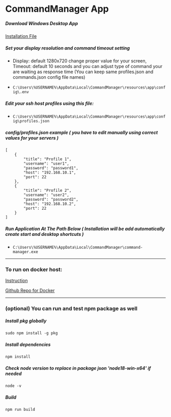 # CommandManager App

##### Download Windows Desktop App

[Installation File](https://drive.google.com/drive/folders/1Fw_sANe6mx-e9P2E3e_leCb6ssTtbbGt?usp=drive_link)

##### Set your display resolution and command timeout setting

- Display: default 1280x720 change proper value for your screen, Timeout: default 10 seconds and you can adjust type of command your are waiting as response time (You can keep same profiles.json and commands.json config file names)

- `C:\Users\%USERNAME%\AppData\Local\CommandManager\resources\app\config\.env`

##### Edit your ssh host profiles using this file:

- `C:\Users\%USERNAME%\AppData\Local\CommandManager\resources\app\config\profiles.json`

##### config/profiles.json example ( you have to edit manually using correct values for your servers )

```
[
    {
        "title": "Profile 1",
        "username": "user1",
        "password": "password1",
        "host": "192.168.10.1",
        "port": 22
    },
    {
        "title": "Profile 2",
        "username": "user2",
        "password": "password2",
        "host": "192.168.10.2",
        "port": 22
    }
]
```

##### Run Application At The Path Below ( Installation will be add automatically create start and desktop shortcuts )

- `C:\Users\%USERNAME%\AppData\Local\CommandManager\command-manager.exe`

---

### To run on docker host:

[Instruction](https://hub.docker.com/r/eaeoz/command-manager-docker)

[Github Repo for Docker](https://github.com/eaeoz/command-manager-docker)

---

### (optional) You can run and test npm package as well

##### Install pkg globally

`sudo npm install -g pkg`

##### Install dependencies

`npm install`

##### Check node version to replace in package json 'node18-win-x64' if needed

`node -v`

##### Build

`npm run build`

